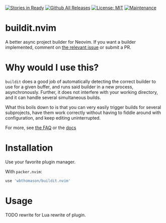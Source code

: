 [![Stories in Ready](https://badge.waffle.io/wbthomason/buildit.nvim.png?label=ready&title=Ready)](https://waffle.io/wbthomason/buildit.nvim)
[![Github All Releases](https://img.shields.io/github/downloads/wbthomason/buildit.nvim/total.svg)]()
[![License: MIT](https://img.shields.io/badge/License-MIT-yellow.svg)](https://opensource.org/licenses/MIT)
[![Maintenance](https://img.shields.io/maintenance/yes/2018.svg)]()

# buildit.nvim

A better async project builder for Neovim. If you want a builder implemented, comment on [the relevant issue](https://github.com/wbthomason/buildit.nvim/issues/4) or submit a PR.

# Why would I use this?

`buildit` does a good job of automatically detecting the correct builder to use for a given buffer,
and runs said builder in a new process, asynchronously. Further, it does not interfere with your
working directory, and it can handle several simultaneous builds.

What this boils down to is that you can very easily trigger builds for several subprojects, have
them work correctly without having to fiddle around with configuration, and keep editing
uninterrupted.

For more, see [the FAQ](#faq) or the [docs](doc/buildit.txt)

# Installation

Use your favorite plugin manager.

With `packer.nvim`:
```lua
use 'wbthomason/buildit.nvim'
```

# Usage

TODO rewrite for Lua rewrite of plugin.
